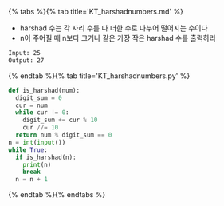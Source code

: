 {% tabs %}{% tab title='KT_harshadnumbers.md' %}

* harshad 수는 각 자리 수를 다 더한 수로 나누어 떨어지는 수이다
* n이 주어질 때 n보다 크거나 같은 가장 작은 harshad 수를 출력하라

```txt
Input: 25
Output: 27
```

{% endtab %}{% tab title='KT_harshadnumbers.py' %}

```py
def is_harshad(num):
  digit_sum = 0
  cur = num
  while cur != 0:
    digit_sum += cur % 10
    cur //= 10
  return num % digit_sum == 0
n = int(input())
while True:
  if is_harshad(n):
    print(n)
    break
  n = n + 1
```

{% endtab %}{% endtabs %}
